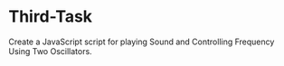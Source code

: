 # Third-Task
Create a JavaScript script for playing Sound and Controlling Frequency Using Two Oscillators.
